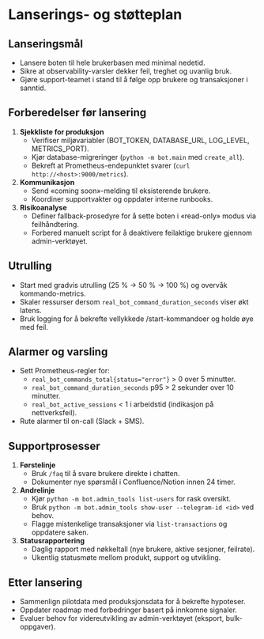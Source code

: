 # Lanserings- og støtteplan

## Lanseringsmål
- Lansere boten til hele brukerbasen med minimal nedetid.
- Sikre at observability-varsler dekker feil, treghet og uvanlig bruk.
- Gjøre support-teamet i stand til å følge opp brukere og transaksjoner i sanntid.

## Forberedelser før lansering
1. **Sjekkliste for produksjon**
   - Verifiser miljøvariabler (BOT_TOKEN, DATABASE_URL, LOG_LEVEL, METRICS_PORT).
   - Kjør database-migreringer (`python -m bot.main` med `create_all`).
   - Bekreft at Prometheus-endepunktet svarer (`curl http://<host>:9000/metrics`).
2. **Kommunikasjon**
   - Send «coming soon»-melding til eksisterende brukere.
   - Koordiner supportvakter og oppdater interne runbooks.
3. **Risikoanalyse**
   - Definer fallback-prosedyre for å sette boten i «read-only» modus via feilhåndtering.
   - Forbered manuelt script for å deaktivere feilaktige brukere gjennom admin-verktøyet.

## Utrulling
- Start med gradvis utrulling (25 % → 50 % → 100 %) og overvåk kommando-metrics.
- Skaler ressurser dersom `real_bot_command_duration_seconds` viser økt latens.
- Bruk logging for å bekrefte vellykkede /start-kommandoer og holde øye med feil.

## Alarmer og varsling
- Sett Prometheus-regler for:
  - `real_bot_commands_total{status="error"}` > 0 over 5 minutter.
  - `real_bot_command_duration_seconds` p95 > 2 sekunder over 10 minutter.
  - `real_bot_active_sessions` < 1 i arbeidstid (indikasjon på nettverksfeil).
- Rute alarmer til on-call (Slack + SMS).

## Supportprosesser
1. **Førstelinje**
   - Bruk `/faq` til å svare brukere direkte i chatten.
   - Dokumenter nye spørsmål i Confluence/Notion innen 24 timer.
2. **Andrelinje**
   - Kjør `python -m bot.admin_tools list-users` for rask oversikt.
   - Bruk `python -m bot.admin_tools show-user --telegram-id <id>` ved behov.
   - Flagge mistenkelige transaksjoner via `list-transactions` og oppdatere saken.
3. **Statusrapportering**
   - Daglig rapport med nøkkeltall (nye brukere, aktive sesjoner, feilrate).
   - Ukentlig statusmøte mellom produkt, support og utvikling.

## Etter lansering
- Sammenlign pilotdata med produksjonsdata for å bekrefte hypoteser.
- Oppdater roadmap med forbedringer basert på innkomne signaler.
- Evaluer behov for videreutvikling av admin-verktøyet (eksport, bulk-oppgaver).
